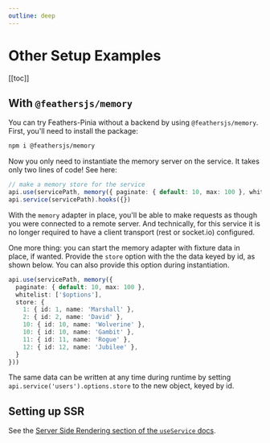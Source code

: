 ```yaml
---
outline: deep
---
```


<script setup>
import Badge from '../components/Badge.vue'

import BlockQuote from '../components/BlockQuote.vue'
</script>

# Other Setup Examples

[[toc]]

## With `@feathersjs/memory`

You can try Feathers-Pinia without a backend by using `@feathersjs/memory`. First, you'll need to install the package:

```bash
npm i @feathersjs/memory
```

Now you only need to instantiate the memory server on the service. It takes only two lines of code!  See here:

```ts
// make a memory store for the service
api.use(servicePath, memory({ paginate: { default: 10, max: 100 }, whitelist: ['$options'] }))
api.service(servicePath).hooks({})
```

With the `memory` adapter in place, you'll be able to make requests as though you were connected to a remote server. And technically, for this service it is no longer required to have a client transport (rest or socket.io) configured.

One more thing: you can start the memory adapter with fixture data in place, if wanted. Provide the `store` option with the the data keyed by id, as shown below. You can also provide this option during instantiation.

```ts
api.use(servicePath, memory({ 
  paginate: { default: 10, max: 100 }, 
  whitelist: ['$options'], 
  store: {
    1: { id: 1, name: 'Marshall' },
    2: { id: 2, name: 'David' },
    10: { id: 10, name: 'Wolverine' },
    10: { id: 10, name: 'Gambit' },
    11: { id: 11, name: 'Rogue' },
    12: { id: 12, name: 'Jubilee' },
  } 
}))
```

The same data can be written at any time during runtime by setting `api.service('users').options.store` to the new object, keyed by id.

## Setting up SSR

See the [Server Side Rendering section of the `useService` docs](/guide/use-service#server-side-rendering-ssr).
